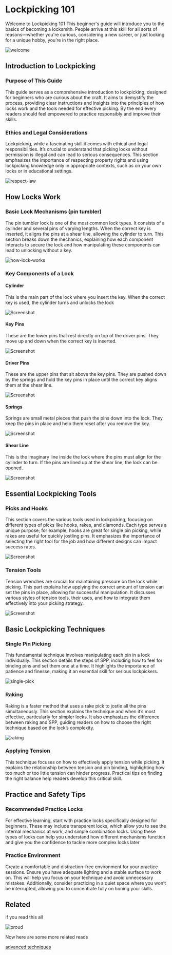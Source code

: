 
# Lockpicking 101

Welcome to Lockpicking 101 This beginner's guide will introduce you to the basics of becoming a locksmith. People arrive at this skill for all sorts of reasons—whether you're curious, considering a new career, or just looking for a unique hobby, you’re in the right place.

![welcome](https://i.giphy.com/media/v1.Y2lkPTc5MGI3NjExYjRxdnZiNGM2dGdqNXl0emZtdnU1djZtMjZudDB0amFmeWhhenJ2aCZlcD12MV9pbnRlcm5hbF9naWZfYnlfaWQmY3Q9Zw/OF0yOAufcWLfi/giphy.gif)

##  Introduction to Lockpicking

### Purpose of This Guide
This guide serves as a comprehensive introduction to lockpicking, designed for beginners who are curious about the craft. It aims to demystify the process, providing clear instructions and insights into the principles of how locks work and the tools needed for effective picking. By the end every  readers should feel empowered to practice responsibly and improve their skills.

### Ethics and Legal Considerations
Lockpicking, while a fascinating skill it comes with ethical and legal responsibilities. It’s crucial to understand that picking locks without permission is illegal and can lead to serious consequences. This section emphasizes the importance of respecting property rights and using lockpicking knowledge only in appropriate contexts, such as on your own locks or in educational settings.

![respect-law](https://i.giphy.com/media/v1.Y2lkPTc5MGI3NjExZHRlMjI0ZHBsazhlNDlzcnR6eGV5NXZpd3M4MHBrMHhjZzdobG90MyZlcD12MV9pbnRlcm5hbF9naWZfYnlfaWQmY3Q9Zw/3oz8xHTmlkprU67OZa/giphy.gif)

## How Locks Work

### Basic Lock Mechanisms (pin tumbler)
The pin tumbler lock is one of the most common lock types. It consists of a cylinder and several pins of varying lengths. When the correct key is inserted, it aligns the pins at a shear line, allowing the cylinder to turn. This section breaks down the mechanics, explaining how each component interacts to secure the lock and how manipulating these components can lead to unlocking without a key.

![how-lock-works](https://i.giphy.com/media/v1.Y2lkPTc5MGI3NjExMTI5N2FnMHhwYjE4cTJlM2NlcWEza3Bwa3c3YjlpbHkzaTNzY2NoNyZlcD12MV9pbnRlcm5hbF9naWZfYnlfaWQmY3Q9Zw/g9FBfdFszxcGY/giphy.gif)

### Key Components of a Lock 
#### Cylinder
This is the main part of the lock where you insert the key. When the correct key is used, the cylinder turns and unlocks the lock

![Screenshot](https://raw.githubusercontent.com/KEAGTORB/seasides2025/refs/heads/main/images/lockpicking/cylinder.png)

#### Key Pins 
These are the lower pins that rest directly on top of the driver pins. They move up and down when the correct key is inserted.

![Screenshot](https://raw.githubusercontent.com/KEAGTORB/seasides2025/refs/heads/main/images/lockpicking/key%20pins.png)

#### Driver Pins 
These are the upper pins that sit above the key pins. They are pushed down by the springs and hold the key pins in place until the correct key aligns them at the shear line.

![Screenshot](https://raw.githubusercontent.com/KEAGTORB/seasides2025/refs/heads/main/images/lockpicking/driver%20pins.png)

#### Springs
Springs are small metal pieces that push the pins down into the lock. They keep the pins in place and help them reset after you remove the key.

![Screenshot](https://raw.githubusercontent.com/KEAGTORB/seasides2025/refs/heads/main/images/lockpicking/springs.png)

#### Shear Line
This is the imaginary line inside the lock where the pins must align for the cylinder to turn. If the pins are lined up at the shear line, the lock can be opened.

![Screenshot](https://raw.githubusercontent.com/KEAGTORB/seasides2025/refs/heads/main/images/lockpicking/shear.png)


## Essential Lockpicking Tools
### Picks and Hooks
This section covers the various tools used in lockpicking, focusing on different types of picks like hooks, rakes, and diamonds. Each type serves a unique purpose; for example, hooks are great for single pin picking, while rakes are useful for quickly jostling pins. It emphasizes the importance of selecting the right tool for the job and how different designs can impact success rates.

![Screenshot](https://raw.githubusercontent.com/KEAGTORB/seasides2025/refs/heads/main/images/lockpicking/hooks.png)

### Tension Tools
 Tension wrenches are crucial for maintaining pressure on the lock while picking. This part explains how applying the correct amount of tension can set the pins in place, allowing for successful manipulation. It discusses various styles of tension tools, their uses, and how to integrate them effectively into your picking strategy.

 ![Screenshot](https://raw.githubusercontent.com/KEAGTORB/seasides2025/refs/heads/main/images/lockpicking/tension.png)


## Basic Lockpicking Techniques

### Single Pin Picking  
 This fundamental technique involves manipulating each pin in a lock individually. This section details the steps of SPP, including how to feel for binding pins and set them one at a time. It highlights the importance of patience and finesse, making it an essential skill for serious lockpickers.

 ![single-pick](https://i.giphy.com/media/v1.Y2lkPTc5MGI3NjExbXpmNzVoMTBxeHZvZmM2cTdoYWgzMXprd2UwM3lsc2oyOTExcGU2OCZlcD12MV9pbnRlcm5hbF9naWZfYnlfaWQmY3Q9Zw/ezTqRwBoQRZhm/giphy.gif)

### Raking 
 Raking is a faster method that uses a rake pick to jostle all the pins simultaneously. This section explains the technique and when it’s most effective, particularly for simpler locks. It also emphasizes the difference between raking and SPP, guiding readers on how to choose the right technique based on the lock’s complexity.

![raking](https://unitedlocksmith.net/wp-content/uploads/raking-a-lock.gif)

### Applying Tension
This technique focuses on how to effectively apply tension while picking. It explains the relationship between tension and pin binding, highlighting how too much or too little tension can hinder progress. Practical tips on finding the right balance help readers develop this critical skill.

## Practice and Safety Tips

### Recommended Practice Locks
For effective learning, start with practice locks specifically designed for beginners. These may include transparent locks, which allow you to see the internal mechanics at work, and simple combination locks. Using these types of locks can help you understand how different mechanisms function and give you the confidence to tackle more complex locks later

### Practice Environment
Create a comfortable and distraction-free environment for your practice sessions. Ensure you have adequate lighting and a stable surface to work on. This will help you focus on your technique and avoid unnecessary mistakes. Additionally, consider practicing in a quiet space where you won’t be interrupted, allowing you to concentrate fully on honing your skills.

## Related

if you read this all 

![proud](https://i.giphy.com/media/v1.Y2lkPTc5MGI3NjExaTl6bHhrYjVseTk2Z2t2NTBjdmd3cDhvdmRmbWl6ajl6ZGp6OXB2YSZlcD12MV9pbnRlcm5hbF9naWZfYnlfaWQmY3Q9Zw/fdyZ3qI0GVZC0/giphy.gif)

Now here are some more related reads

[advanced techniques](https://github.com/KEAGTORB/seasides2025/blob/main/advanced-lockpicking.md)



